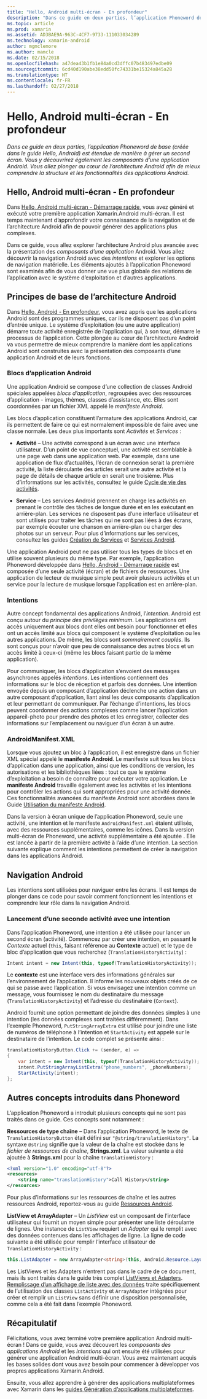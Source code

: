 ```yaml
---
title: "Hello, Android multi-écran - En profondeur"
description: "Dans ce guide en deux parties, l’application Phoneword de base (créée dans le guide Hello, Android) est étendue de manière à gérer un second écran. Vous y découvrirez également les composants d’une application Android. Vous allez plonger au cœur de l’architecture Android afin de mieux comprendre la structure et les fonctionnalités des applications Android."
ms.topic: article
ms.prod: xamarin
ms.assetid: AD3BAE9A-963C-4CF7-9733-111033034289
ms.technology: xamarin-android
author: mgmclemore
ms.author: mamcle
ms.date: 02/15/2018
ms.openlocfilehash: a47dea43b1fb1e84a0cd3dffc07b483497edbe09
ms.sourcegitcommit: 6cd40d190abe38edd50fc74331be15324a845a28
ms.translationtype: HT
ms.contentlocale: fr-FR
ms.lasthandoff: 02/27/2018
---
```

# <a name="hello-android-multiscreen-deep-dive"></a>Hello, Android multi-écran - En profondeur

_Dans ce guide en deux parties, l’application Phoneword de base (créée dans le guide Hello, Android) est étendue de manière à gérer un second écran. Vous y découvrirez également les composants d’une application Android. Vous allez plonger au cœur de l’architecture Android afin de mieux comprendre la structure et les fonctionnalités des applications Android._

## <a name="hello-android-multiscreen-deep-dive"></a>Hello, Android multi-écran - En profondeur

Dans [Hello, Android multi-écran - Démarrage rapide](~/android/get-started/hello-android-multiscreen/hello-android-multiscreen-quickstart.md), vous avez généré et exécuté votre première application Xamarin.Android multi-écran.
Il est temps maintenant d’approfondir votre connaissance de la navigation et de l’architecture Android afin de pouvoir générer des applications plus complexes.

Dans ce guide, vous allez explorer l’architecture Android plus avancée avec la présentation des *composants d’une application* Android. Vous allez découvrir la navigation Android avec des *intentions* et explorer les options de navigation matérielle. Les éléments ajoutés à l’application Phoneword sont examinés afin de vous donner une vue plus globale des relations de l’application avec le système d’exploitation et d’autres applications.


## <a name="android-architecture-basics"></a>Principes de base de l’architecture Android

Dans [Hello, Android - En profondeur](~/android/get-started/hello-android/hello-android-deepdive.md), vous avez appris que les applications Android sont des programmes uniques, car ils ne disposent pas d’un point d’entrée unique. Le système d’exploitation (ou une autre application) démarre toute activité enregistrée de l’application qui, à son tour, démarre le processus de l’application. Cette plongée au cœur de l’architecture Android va vous permettre de mieux comprendre la manière dont les applications Android sont construites avec la présentation des composants d’une application Android et de leurs fonctions.

<a name="AndroidApplicationBlocks" />

### <a name="android-application-blocks"></a>Blocs d’application Android

Une application Android se compose d’une collection de classes Android spéciales appelées *blocs d’application*, regroupées avec des ressources d’application - images, thèmes, classes d’assistance, etc. Elles sont coordonnées par un fichier XML appelé le *manifeste Android*.

Les blocs d’application constituent l’armature des applications Android, car ils permettent de faire ce qui est normalement impossible de faire avec une classe normale. Les deux plus importants sont _Activités_ et _Services_ :

-   **Activité** &ndash; Une activité correspond à un écran avec une interface utilisateur. D’un point de vue conceptuel, une activité est semblable à une page web dans une application web. Par exemple, dans une application de flux d’actualités, l’écran de connexion serait la première activité, la liste déroulante des articles serait une autre activité et la page de détails de chaque article en serait une troisième. Plus d’informations sur les activités, consultez le guide [Cycle de vie des activités](~/android/app-fundamentals/activity-lifecycle/index.md).

-   **Service** &ndash; Les services Android prennent en charge les activités en prenant le contrôle des tâches de longue durée et en les exécutant en arrière-plan. Les services ne disposent pas d’une interface utilisateur et sont utilisés pour traiter les tâches qui ne sont pas liées à des écrans, par exemple écouter une chanson en arrière-plan ou charger des photos sur un serveur. Pour plus d’informations sur les services, consultez les guides [Création de Services](~/android/app-fundamentals/services/index.md) et [Services Android](~/android/app-fundamentals/services/index.md).


Une application Android peut ne pas utiliser tous les types de blocs et en utilise souvent plusieurs du même type. Par exemple, l’application Phoneword développée dans [Hello, Android - Démarrage rapide](~/android/get-started/hello-android/hello-android-quickstart.md) est composée d’une seule activité (écran) et de fichiers de ressources. Une application de lecteur de musique simple peut avoir plusieurs activités et un service pour la lecture de musique lorsque l’application est en arrière-plan.

### <a name="intents"></a>Intentions

Autre concept fondamental des applications Android, l’*intention*.
Android est conçu autour du *principe des privilèges minimum*. Les applications ont accès uniquement aux blocs dont elles ont besoin pour fonctionner et elles ont un accès limité aux blocs qui composent le système d’exploitation ou les autres applications. De même, les blocs sont *sommairement couplés*. Ils sont conçus pour n’avoir que peu de connaissance des autres blocs et un accès limité à ceux-ci (même les blocs faisant partie de la même application).

Pour communiquer, les blocs d’application s’envoient des messages asynchrones appelés *intentions*. Les intentions contiennent des informations sur le bloc de réception et parfois des données. Une intention envoyée depuis un composant d’application déclenche une action dans un autre composant d’application, liant ainsi les deux composants d’application et leur permettant de communiquer. Par l’échange d’intentions, les blocs peuvent coordonner des actions complexes comme lancer l’application appareil-photo pour prendre des photos et les enregistrer, collecter des informations sur l’emplacement ou naviguer d’un écran à un autre.

<a name="AndroidManifestXML" />

### <a name="androidmanifestxml"></a>AndroidManifest.XML

Lorsque vous ajoutez un bloc à l’application, il est enregistré dans un fichier XML spécial appelé le **manifeste Android**. Le manifeste suit tous les blocs d’application dans une application, ainsi que les conditions de version, les autorisations et les bibliothèques liées : tout ce que le système d’exploitation a besoin de connaître pour exécuter votre application. Le **manifeste Android** travaille également avec les activités et les intentions pour contrôler les actions qui sont appropriées pour une activité donnée. Ces fonctionnalités avancées du manifeste Android sont abordées dans le Guide [Utilisation du manifeste Android](~/android/platform/android-manifest.md).

Dans la version à écran unique de l’application Phoneword, seule une activité, une intention et le manifeste `AndroidManifest.xml` étaient utilisés, avec des ressources supplémentaires, comme les icônes. Dans la version multi-écran de Phoneword, une activité supplémentaire a été ajoutée . Elle est lancée à partir de la première activité à l’aide d’une intention. La section suivante explique comment les intentions permettent de créer la navigation dans les applications Android.

## <a name="android-navigation"></a>Navigation Android

Les intentions sont utilisées pour naviguer entre les écrans. Il est temps de plonger dans ce code pour savoir comment fonctionnent les intentions et comprendre leur rôle dans la navigation Android.


### <a name="launching-a-second-activity-with-an-intent"></a>Lancement d’une seconde activité avec une intention

Dans l’application Phoneword, une intention a été utilisée pour lancer un second écran (activité). Commencez par créer une intention, en passant le *Contexte* actuel (`this`, faisant référence au **Contexte** actuel) et le type de bloc d’application que vous recherchez (`TranslationHistoryActivity`) :

```csharp
Intent intent = new Intent(this, typeof(TranslationHistoryActivity));
```

Le **contexte** est une interface vers des informations générales sur l’environnement de l’application. Il informe les nouveaux objets créés de ce qui se passe avec l’application. Si vous envisagez une intention comme un message, vous fournissez le nom du destinataire du message (`TranslationHistoryActivity`) et l’adresse du destinataire (`Context`).

Android fournit une option permettant de joindre des données simples à une intention (les données complexes sont traitées différemment). Dans l’exemple Phoneword, `PutStringArrayExtra` est utilisé pour joindre une liste de numéros de téléphone à l’intention et `StartActivity` est appelé sur le destinataire de l’intention. Le code complet se présente ainsi :

```csharp
translationHistoryButton.Click += (sender, e) =>
{
    var intent = new Intent(this, typeof(TranslationHistoryActivity));
    intent.PutStringArrayListExtra("phone_numbers", _phoneNumbers);
    StartActivity(intent);
};
```


## <a name="additional-concepts-introduced-in-phoneword"></a>Autres concepts introduits dans Phoneword

L’application Phoneword a introduit plusieurs concepts qui ne sont pas traités dans ce guide. Ces concepts sont notamment :

**Ressources de type chaîne** &ndash; Dans l’application Phoneword, le texte de `TranslationHistoryButton` était défini sur `"@string/translationHistory"`. La syntaxe `@string` signifie que la valeur de la chaîne est stockée dans le _fichier de ressources de chaîne_, **Strings.xml**. La valeur suivante a été ajoutée à **Strings.xml** pour la chaîne `translationHistory` :

```xml
<?xml version="1.0" encoding="utf-8"?>
<resources>
    <string name="translationHistory">Call History</string>
</resources>
```

Pour plus d’informations sur les ressources de chaîne et les autres ressources Android, reportez-vous au guide [Ressources Android](~/android/app-fundamentals/resources-in-android/index.md).

**ListView et ArrayAdapter** &ndash; Un _ListView_ est un composant de l’interface utilisateur qui fournit un moyen simple pour présenter une liste déroulante de lignes. Une instance de `ListView` requiert un _Adapter_ qui le remplit avec des données contenues dans les affichages de ligne. La ligne de code suivante a été utilisée pour remplir l’interface utilisateur de `TranslationHistoryActivity` :

```csharp
this.ListAdapter = new ArrayAdapter<string>(this, Android.Resource.Layout.SimpleListItem1, phoneNumbers);
```

Les ListViews et les Adapters n’entrent pas dans le cadre de ce document, mais ils sont traités dans le guide très complet [ListViews et Adapters](~/android/user-interface/layouts/list-view/index.md).
[Remplissage d’un affichage de liste avec des données](~/android/user-interface/layouts/list-view/populating.md) traite spécifiquement de l’utilisation des classes `ListActivity` et `ArrayAdapter` intégrées pour créer et remplir un `ListView` sans définir une disposition personnalisée, comme cela a été fait dans l’exemple Phoneword.


## <a name="summary"></a>Récapitulatif

Félicitations, vous avez terminé votre première application Android multi-écran ! Dans ce guide, vous avez découvert les *composants des applications Android* et les *intentions* qui ont ensuite été utilisées pour générer une application Android multi-écran. Vous avez maintenant acquis les bases solides dont vous avez besoin pour commencer à développer vos propres applications Xamarin.Android.

Ensuite, vous allez apprendre à générer des applications multiplateformes avec Xamarin dans les [guides Génération d’applications multiplateformes](~/cross-platform/app-fundamentals/building-cross-platform-applications/index.md).
